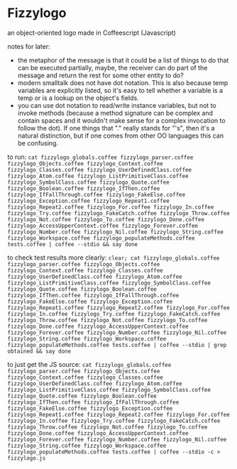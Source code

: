 # Fizzylogo
an object-oriented logo made in Coffeescript (Javascript)

notes for later:
* the metaphor of the message is that it could be a list of things to do that can be executed partially, maybe, the receiver can do part of the message and return the rest for some other entity to do?
* modern smalltalk does not have dot notation. This is also because temp variables are explicitly listed, so it's easy to tell whether a variable is a temp or is a lookup on the object's fields.
* you can use dot notation to read/write instance variables, but not to invoke methods (because a method signature can be complex and contain spaces and it wouldn't make sense for a complex invocation to follow the dot). If one things that "." really stands for "'s", then it's a natural distinction, but if one comes from other OO languages this can be confusing.



to run: ```cat fizzylogo_globals.coffee fizzylogo_parser.coffee fizzylogo_Objects.coffee fizzylogo_Context.coffee fizzylogo_Classes.coffee fizzylogo_UserDefinedClass.coffee fizzylogo_Atom.coffee fizzylogo_ListPrimitiveClass.coffee fizzylogo_SymbolClass.coffee fizzylogo_Quote.coffee fizzylogo_Boolean.coffee fizzylogo_IfThen.coffee fizzylogo_IfFallThrough.coffee fizzylogo_FakeElse.coffee fizzylogo_Exception.coffee fizzylogo_Repeat1.coffee fizzylogo_Repeat2.coffee fizzylogo_For.coffee fizzylogo_In.coffee fizzylogo_Try.coffee fizzylogo_FakeCatch.coffee fizzylogo_Throw.coffee fizzylogo_Not.coffee fizzylogo_To.coffee fizzylogo_Done.coffee fizzylogo_AccessUpperContext.coffee fizzylogo_Forever.coffee fizzylogo_Number.coffee fizzylogo_Nil.coffee fizzylogo_String.coffee fizzylogo_Workspace.coffee fizzylogo_populateMethods.coffee tests.coffee | coffee --stdio && say done```

to check test results more clearly: ```clear; cat fizzylogo_globals.coffee fizzylogo_parser.coffee fizzylogo_Objects.coffee fizzylogo_Context.coffee fizzylogo_Classes.coffee fizzylogo_UserDefinedClass.coffee fizzylogo_Atom.coffee fizzylogo_ListPrimitiveClass.coffee fizzylogo_SymbolClass.coffee fizzylogo_Quote.coffee fizzylogo_Boolean.coffee fizzylogo_IfThen.coffee fizzylogo_IfFallThrough.coffee fizzylogo_FakeElse.coffee fizzylogo_Exception.coffee fizzylogo_Repeat1.coffee fizzylogo_Repeat2.coffee fizzylogo_For.coffee fizzylogo_In.coffee fizzylogo_Try.coffee fizzylogo_FakeCatch.coffee fizzylogo_Throw.coffee fizzylogo_Not.coffee fizzylogo_To.coffee fizzylogo_Done.coffee fizzylogo_AccessUpperContext.coffee fizzylogo_Forever.coffee fizzylogo_Number.coffee fizzylogo_Nil.coffee fizzylogo_String.coffee fizzylogo_Workspace.coffee fizzylogo_populateMethods.coffee tests.coffee | coffee --stdio | grep obtained && say done```

to just get the JS source: ```cat fizzylogo_globals.coffee fizzylogo_parser.coffee fizzylogo_Objects.coffee fizzylogo_Context.coffee fizzylogo_Classes.coffee fizzylogo_UserDefinedClass.coffee fizzylogo_Atom.coffee fizzylogo_ListPrimitiveClass.coffee fizzylogo_SymbolClass.coffee fizzylogo_Quote.coffee fizzylogo_Boolean.coffee fizzylogo_IfThen.coffee fizzylogo_IfFallThrough.coffee fizzylogo_FakeElse.coffee fizzylogo_Exception.coffee fizzylogo_Repeat1.coffee fizzylogo_Repeat2.coffee fizzylogo_For.coffee fizzylogo_In.coffee fizzylogo_Try.coffee fizzylogo_FakeCatch.coffee fizzylogo_Throw.coffee fizzylogo_Not.coffee fizzylogo_To.coffee fizzylogo_Done.coffee fizzylogo_AccessUpperContext.coffee fizzylogo_Forever.coffee fizzylogo_Number.coffee fizzylogo_Nil.coffee fizzylogo_String.coffee fizzylogo_Workspace.coffee fizzylogo_populateMethods.coffee tests.coffee | coffee --stdio -c > fizzylogo.js```